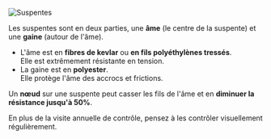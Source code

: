 [comment]: # (N30V)
[comment]: # (Les suspentes sont généralement constituées :)


![Suspentes](http://nervures.com/images/sav_suspente.jpg)

Les suspentes sont en deux parties, une **âme** (le centre de la suspente) et une **gaine** (autour de l'âme).





* L'âme est en **fibres de kevlar** ou **en fils polyéthylènes tressés**.  
Elle est extrêmement résistante en tension.  
* La gaine est en **polyester**.  
Elle protège l'âme des accrocs et frictions.

Un **nœud** sur une suspente peut casser les fils de l'âme et en **diminuer la résistance jusqu'à 50%**.


En plus de la visite annuelle de contrôle, pensez à les contrôler visuellement régulièrement.